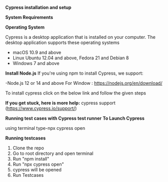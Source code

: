 
**Cypress installation and setup** 

**System Requirements**

**Operating System**

Cypress is a desktop application that is installed on your computer. The desktop application supports these operating systems

- macOS 10.9 and above
- Linux Ubuntu 12.04 and above, Fedora 21 and Debian 8
- Windows 7 and above

**Install Node.js**
If you're using npm to install Cypress, we support:

-Node.js 12 or 14 and above For Window : https://nodejs.org/en/download/

To install cypress click on the below link and follow the given steps

**If you get stuck, here is more help:**
cypress support (https://www.cypress.io/support/)


**Running test cases with Cypress test runner**
**To Launch Cypress**

using terminal type-npx cypress open

**Running testcases**
 1. Clone the repo
 2. Go to root directory and open terminal
 3. Run "npm install"
 4. Run "npx cypress open"
 5. cypress will be opened
 6. Run Testcases
